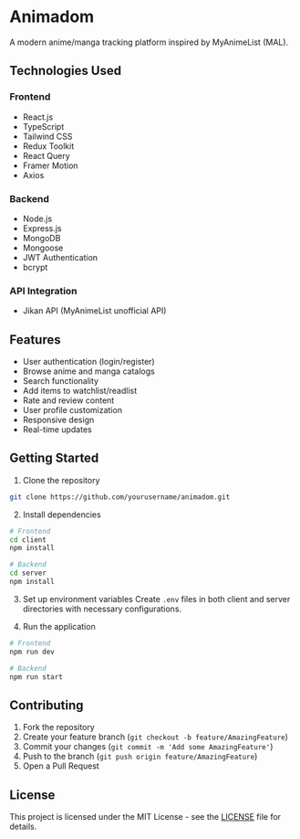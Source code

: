 
# Animadom

A modern anime/manga tracking platform inspired by MyAnimeList (MAL).

## Technologies Used

### Frontend
- React.js
- TypeScript
- Tailwind CSS
- Redux Toolkit
- React Query
- Framer Motion
- Axios

### Backend
- Node.js
- Express.js
- MongoDB
- Mongoose
- JWT Authentication
- bcrypt

### API Integration
- Jikan API (MyAnimeList unofficial API)

## Features

- User authentication (login/register)
- Browse anime and manga catalogs
- Search functionality
- Add items to watchlist/readlist
- Rate and review content
- User profile customization
- Responsive design
- Real-time updates

## Getting Started

1. Clone the repository
```bash
git clone https://github.com/yourusername/animadom.git
```

2. Install dependencies
```bash
# Frontend
cd client
npm install

# Backend
cd server
npm install
```

3. Set up environment variables
Create `.env` files in both client and server directories with necessary configurations.

4. Run the application
```bash
# Frontend
npm run dev

# Backend
npm run start
```

## Contributing

1. Fork the repository
2. Create your feature branch (`git checkout -b feature/AmazingFeature`)
3. Commit your changes (`git commit -m 'Add some AmazingFeature'`)
4. Push to the branch (`git push origin feature/AmazingFeature`)
5. Open a Pull Request

## License

This project is licensed under the MIT License - see the [LICENSE](LICENSE) file for details.
